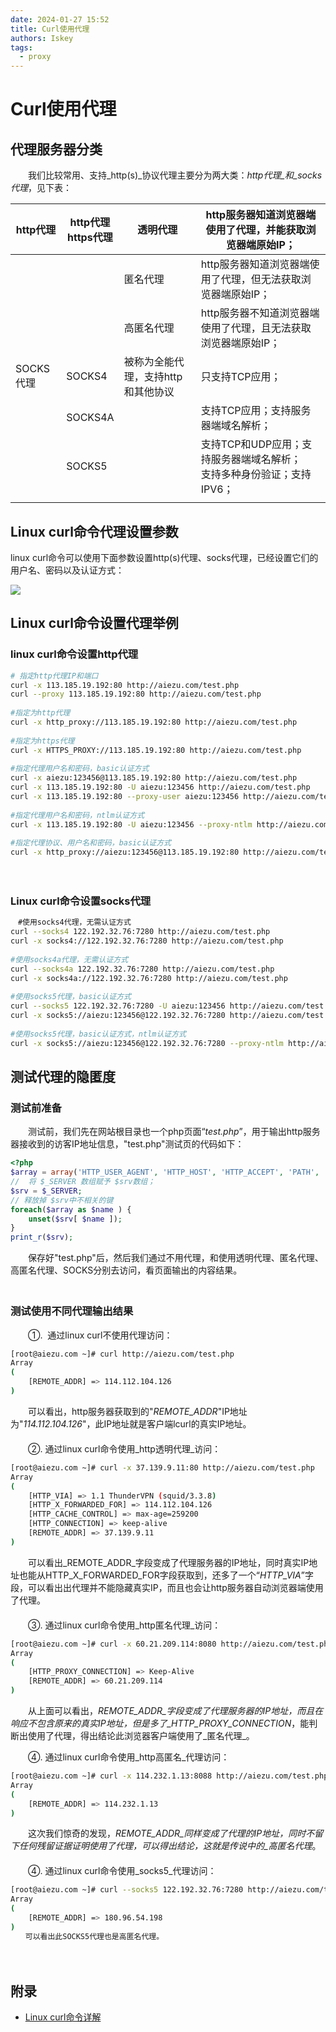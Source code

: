 ```yaml
---
date: 2024-01-27 15:52
title: Curl使用代理
authors: Iskey
tags:
  - proxy
---
```

# Curl使用代理

## 代理服务器分类

　　我们比较常用、支持_http(s)_协议代理主要分为两大类：_http代理_和_socks代理_，见下表：

| http代理 | http代理<br/>https代理 | 透明代理 | http服务器知道浏览器端使用了代理，并能获取浏览器端原始IP； |
| ---- | ---- | ---- | ---- |
|  |  | 匿名代理 | http服务器知道浏览器端使用了代理，但无法获取浏览器端原始IP； |
|  |  | 高匿名代理 | http服务器不知道浏览器端使用了代理，且无法获取浏览器端原始IP； |
| SOCKS代理 | SOCKS4 | 被称为全能代理，支持http和其他协议 | 只支持TCP应用； |
|  | SOCKS4A |  | 支持TCP应用；支持服务器端域名解析； |
|  | SOCKS5 |  | 支持TCP和UDP应用；支持服务器端域名解析；<br/>支持多种身份验证；支持IPV6； |
|  |  |  |  |


## Linux curl命令代理设置参数

linux curl命令可以使用下面参数设置http(s)代理、socks代理，已经设置它们的用户名、密码以及认证方式：

![](http://pic.isnokey.shop/PicRepo/20221021101402.png)



## Linux curl命令设置代理举例

### linux curl命令设置http代理

```bash
# 指定http代理IP和端口
curl -x 113.185.19.192:80 http://aiezu.com/test.php
curl --proxy 113.185.19.192:80 http://aiezu.com/test.php
 
#指定为http代理
curl -x http_proxy://113.185.19.192:80 http://aiezu.com/test.php
 
#指定为https代理
curl -x HTTPS_PROXY://113.185.19.192:80 http://aiezu.com/test.php
 
#指定代理用户名和密码，basic认证方式
curl -x aiezu:123456@113.185.19.192:80 http://aiezu.com/test.php
curl -x 113.185.19.192:80 -U aiezu:123456 http://aiezu.com/test.php
curl -x 113.185.19.192:80 --proxy-user aiezu:123456 http://aiezu.com/test.php
 
#指定代理用户名和密码，ntlm认证方式
curl -x 113.185.19.192:80 -U aiezu:123456 --proxy-ntlm http://aiezu.com/test.php
 
#指定代理协议、用户名和密码，basic认证方式
curl -x http_proxy://aiezu:123456@113.185.19.192:80 http://aiezu.com/test.php
```
　

### Linux curl命令设置socks代理


```bash
　#使用socks4代理，无需认证方式
curl --socks4 122.192.32.76:7280 http://aiezu.com/test.php
curl -x socks4://122.192.32.76:7280 http://aiezu.com/test.php
 
#使用socks4a代理，无需认证方式
curl --socks4a 122.192.32.76:7280 http://aiezu.com/test.php
curl -x socks4a://122.192.32.76:7280 http://aiezu.com/test.php
 
#使用socks5代理，basic认证方式
curl --socks5 122.192.32.76:7280 -U aiezu:123456 http://aiezu.com/test.php
curl -x socks5://aiezu:123456@122.192.32.76:7280 http://aiezu.com/test.php
 
#使用socks5代理，basic认证方式，ntlm认证方式
curl -x socks5://aiezu:123456@122.192.32.76:7280 --proxy-ntlm http://aiezu.com/test.php
```

## 测试代理的隐匿度

### 测试前准备

　　测试前，我们先在网站根目录也一个php页面“_test.php_”，用于输出http服务器接收到的访客IP地址信息，"test.php"测试页的代码如下：

```php
<?php
$array = array('HTTP_USER_AGENT', 'HTTP_HOST', 'HTTP_ACCEPT', 'PATH', 'SERVER_SIGNATURE', 'SERVER_SOFTWARE', 'SERVER_NAME', 'SERVER_ADDR', 'SERVER_PORT', 'DOCUMENT_ROOT', 'SERVER_ADMIN', 'SCRIPT_FILENAME', 'REMOTE_PORT', 'GATEWAY_INTERFACE', 'SERVER_PROTOCOL', 'REQUEST_METHOD', 'QUERY_STRING', 'REQUEST_URI', 'SCRIPT_NAME', 'PHP_SELF', 'REQUEST_TIME');
//  将 $_SERVER 数组赋予 $srv数组；
$srv = $_SERVER;
// 释放掉 $srv中不相关的键
foreach($array as $name ) {
    unset($srv[ $name ]);
}
print_r($srv);
```

　　保存好"test.php"后，然后我们通过不用代理，和使用透明代理、匿名代理、高匿名代理、SOCKS分别去访问，看页面输出的内容结果。  
　　

### 测试使用不同代理输出结果

　　①.  通过linux curl不使用代理访问：

```bash
[root@aiezu.com ~]# curl http://aiezu.com/test.php
Array
(
    [REMOTE_ADDR] => 114.112.104.126
)
```
　　可以看出，http服务器获取到的"_REMOTE_ADDR_"IP地址为"_114.112.104.126_"，此IP地址就是客户端lcurl的真实IP地址。   
　  
　　②. 通过linux curl命令使用_http透明代理_访问：

```bash
[root@aiezu.com ~]# curl -x 37.139.9.11:80 http://aiezu.com/test.php
Array
(
    [HTTP_VIA] => 1.1 ThunderVPN (squid/3.3.8)
    [HTTP_X_FORWARDED_FOR] => 114.112.104.126
    [HTTP_CACHE_CONTROL] => max-age=259200
    [HTTP_CONNECTION] => keep-alive
    [REMOTE_ADDR] => 37.139.9.11
)
```

　　可以看出_REMOTE_ADDR_字段变成了代理服务器的IP地址，同时真实IP地址也能从HTTP_X_FORWARDED_FOR字段获取到，还多了一个“_HTTP_VIA_”字段，可以看出出代理并不能隐藏真实IP，而且也会让http服务器自动浏览器端使用了代理。  
　  
　　③. 通过linux curl命令使用_http匿名代理_访问：

```bash
[root@aiezu.com ~]# curl -x 60.21.209.114:8080 http://aiezu.com/test.php
Array
(
    [HTTP_PROXY_CONNECTION] => Keep-Alive
    [REMOTE_ADDR] => 60.21.209.114
)
```

　　从上面可以看出，_REMOTE_ADDR_字段变成了代理服务器的IP地址，而且在响应不包含原来的真实IP地址，但是多了_HTTP_PROXY_CONNECTION_，能判断出使用了代理，得出结论此浏览器客户端使用了_匿名代理_。  
  
　　④. 通过linux curl命令使用_http高匿名_代理访问：

```bash
[root@aiezu.com ~]# curl -x 114.232.1.13:8088 http://aiezu.com/test.php
Array
(
    [REMOTE_ADDR] => 114.232.1.13
)
```

　　这次我们惊奇的发现，_REMOTE_ADDR_同样变成了代理的IP地址，同时不留下任何残留证据证明使用了代理，可以得出结论，这就是传说中的_高匿名代理_。  
　　  
　　④. 通过linux curl命令使用_socks5_代理访问：
　　
```bash
[root@aiezu.com ~]# curl --socks5 122.192.32.76:7280 http://aiezu.com/test.php
Array
(
    [REMOTE_ADDR] => 180.96.54.198
)
　　可以看出此SOCKS5代理也是高匿名代理。  
```
　　

## 附录

-   [Linux curl命令详解](http://aiezu.com/article/linux_curl_command.html)